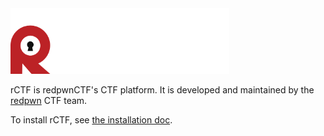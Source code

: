 <img src="assets/rctf-logotype-light-1024.png" width="350px">

rCTF is redpwnCTF's CTF platform. It is developed and maintained by the
[redpwn](https://redpwn.net) CTF team.

To install rCTF, see [the installation doc](installation).
